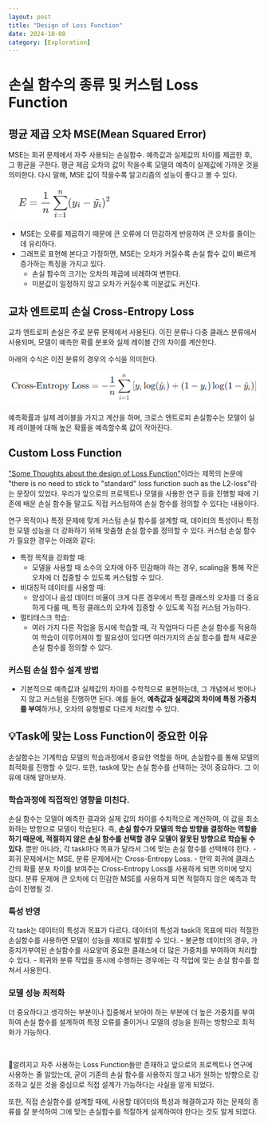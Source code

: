 ```yaml
---
layout: post
title: "Design of Loss Function"
date: 2024-10-08
category: [Exploration]
---
```


# 손실 함수의 종류 및 커스텀 Loss Function

## 평균 제곱 오차 MSE(Mean Squared Error)

MSE는 회귀 문제에서 자주 사용되는 손실함수. 예측값과 실제값의 차이를 제곱한 후, 그 평균을 구한다. 평균 제곱 오차의 값이 작을수록 모델의 예측이 실제값에 가까운 것을 의미한다. 다시 말해, MSE 값이 작을수록 알고리즘의 성능이 좋다고 볼 수 있다.

<img src='/public/img/241008/MSE.png' alt='Equation of MSE'>

- MSE는 오류를 제곱하기 때문에 큰 오류에 더 민감하게 반응하여 큰 오차를 줄이는 데 유리하다.
- 그래프로 표현해 본다고 가정하면, MSE는 오차가 커질수록 손실 함수 값이 빠르게 증가하는 특징을 가지고 있다.
  - 손실 함수의 크기는 오차의 제곱에 비례하여 변한다.
  - 미분값이 일정하지 않고 오차가 커질수록 미분값도 커진다.

## 교차 엔트로피 손실 Cross-Entropy Loss

교차 엔트로피 손실은 주로 분류 문제에서 사용된다. 이진 분류나 다중 클래스 분류에서 사용되며, 모델이 예측한 확률 분포와 실제 레이블 간의 차이를 계산한다.

아래의 수식은 이진 분류의 경우의 수식을 의미한다.

<img src='/public/img/241008/Cross-Entropy Loss.png' alt='Equation of Cross-Entropy Loss'>

예측확률과 실제 레이블을 가지고 계산을 하며, 크로스 엔트로피 손실함수는 모델이 실제 레이블에 대해 높은 확률을 예측할수록 값이 작아진다.

## Custom Loss Function

<a href='https://www.ine.pt/revstat/pdf/rs070102.pdf'>"Some Thoughts about the design of Loss Function"</a>이라는 제목의 논문에 "there is no need to stick to "standard" loss function such as the L2-loss"라는 문장이 있었다. 우리가 앞으로의 프로젝트나 모델을 사용한 연구 등을 진행할 때에 기존에 배운 손실 함수들 말고도 직접 커스텀하여 손실 함수를 정의할 수 있다는 내용이다.

연구 목적이나 특정 문제에 맞게 커스텀 손실 함수를 설계할 때, 데이터의 특성이나 특정한 모델 성능을 더 강화하기 위해 맞춤형 손실 함수를 정의할 수 있다. 커스텀 손실 함수가 필요한 경우는 아래와 같다:

- 특정 목적을 강화할 때:
  - 모델을 사용할 때 소수의 오차에 아주 민감해야 하는 경우, scaling을 통해 작은 오차에 더 집중할 수 있도록 커스텀할 수 있다.
- 비대칭적 데이터를 사용할 때:
  - 양성이나 음성 데이터 비율이 크게 다른 경우에서 특정 클래스의 오차를 더 중요하게 다룰 때, 특정 클래스의 오차에 집중할 수 있도록 직접 커스텀 가능하다.
- 멀티태스크 학습:
  - 여러 가지 다른 작업을 동시에 학습할 때, 각 작업마다 다른 손실 함수를 적용하여 학습이 이루어져야 할 필요성이 있다면 여러가지의 손실 함수를 합쳐 새로운 손실 함수를 정의할 수 있다.

### 커스텀 손실 함수 설계 방법

- 기본적으로 예측값과 실제값의 차이를 수학적으로 표현하는데, 그 개념에서 벗어나지 않고 커스텀을 진행하면 된다. 예를 들어, **예측값과 실제값의 차이에 특정 가중치를 부여**하거나, 오차의 유형별로 다르게 처리할 수 있다.

## 💡Task에 맞는 Loss Function이 중요한 이유

손실함수는 기계학습 모델의 학습과정에서 중요한 역할을 하며, 손실함수를 통해 모델의 최적화를 진행할 수 있다. 또한, task에 맞는 손실 함수를 선택하는 것이 중요하다. 그 이유에 대해 알아보자.

### 학습과정에 직접적인 영향을 미친다.

손실 함수는 모델이 예측한 결과와 실제 값의 차이를 수치적으로 계산하여, 이 값을 최소화하는 방향으로 모델이 학습된다. 즉, **손실 함수가 모델의 학습 방향을 결정하는 역할을 하기 때문에, 적절하지 않은 손실 함수를 선택할 경우 모델이 잘못된 방향으로 학습될 수 있다.** 뿐만 아니라, 각 task마다 목표가 달라서 그에 맞는 손실 함수를 선택해야 한다. - 회귀 문제에서는 MSE, 분류 문제에서는 Cross-Entropy Loss. - 만약 회귀에 클래스 간의 확률 분포 차이를 보여주는 Cross-Entropy Loss를 사용하게 되면 의미에 맞지 않다. 분류 문제에 큰 오차에 더 민감한 MSE를 사용하게 되면 적절하지 않은 예측과 학습이 진행될 것.

### 특성 반영

각 task는 데이터의 특성과 목표가 다르다. 데이터의 특성과 task의 목표에 따라 적절한 손실함수를 사용하면 모델이 성능을 제대로 발휘할 수 있다. - 불균형 데이터의 경우, 가중치가부여된 손실함수를 사요앟여 중요한 클래스에 더 많은 가중치를 부여하여 처리할 수 있다. - 회귀와 분류 작업을 동시에 수행하는 경우에는 각 작업에 맞는 손실 함수를 합쳐서 사용한다.

### 모델 성능 최적화

더 중요하다고 생각하는 부분이나 집중해서 보아야 하는 부분에 더 높은 가중치를 부여하여 손실 함수를 설계하여 특정 오류를 줄이거나 모델의 성능을 원하는 방향으로 최적화가 가능하다.

<br>

🎯알려지고 자주 사용하는 Loss Function들만 존재하고 앞으로의 프로젝트나 연구에 사용하는 줄 알았는데, 굳이 기존의 손실 함수를 사용하지 않고 내가 원하는 방향으로 강조하고 싶은 것을 중심으로 직접 설계가 가능하다는 사실을 알게 되었다.

또한, 직접 손실함수를 설계할 때에, 사용할 데이터의 특성과 해결하고자 하는 문제의 종류를 잘 분석하여 그에 맞는 손실함수를 적절하게 설계하여야 한다는 것도 알게 되었다.
